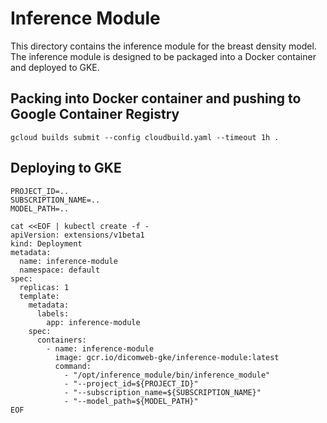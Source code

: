 # Inference Module

This directory contains the inference module for the breast density model. The
inference module is designed to be packaged into a Docker container and deployed
to GKE.

## Packing into Docker container and pushing to Google Container Registry

```shell
gcloud builds submit --config cloudbuild.yaml --timeout 1h .
```

## Deploying to GKE

```shell
PROJECT_ID=..
SUBSCRIPTION_NAME=..
MODEL_PATH=..

cat <<EOF | kubectl create -f -
apiVersion: extensions/v1beta1
kind: Deployment
metadata:
  name: inference-module
  namespace: default
spec:
  replicas: 1
  template:
    metadata:
      labels:
        app: inference-module
    spec:
      containers:
        - name: inference-module
          image: gcr.io/dicomweb-gke/inference-module:latest
          command:
            - "/opt/inference_module/bin/inference_module"
            - "--project_id=${PROJECT_ID}"
            - "--subscription_name=${SUBSCRIPTION_NAME}"
            - "--model_path=${MODEL_PATH}"
EOF
```
